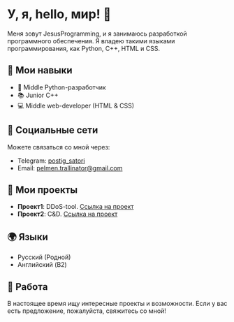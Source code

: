 
# У, я, hello, мир! 👋

Меня зовут JesusProgramming, и я занимаюсь разработкой программного обеспечения. Я владею такими языками программирования, как Python, C++, HTML и CSS.

## 🚀 Мои навыки

- 🐍 Middle Python-разработчик
- 📚 Junior C++
- 💻 Middle web-developer (HTML & CSS)

## 👥 Социальные сети

Можете связаться со мной через:

- Telegram: [postig_satori](https://t.me/postig_satori)
- Email: pelmen.trallinator@gmail.com

## 📜 Мои проекты

- **Проект1**: DDoS-tool. [Ссылка на проект](https://gitmemories.com/firstapostle/Blood)
- **Проект2**: C&D. [Ссылка на проект](https://github.com/JesusProgramming/jesusprogramming.github.io)

## 🌍 Языки

- Русский (Родной)
- Английский (B2)

## 💼 Работа

В настоящее время ищу интересные проекты и возможности. Если у вас есть предложение, пожалуйста, свяжитесь со мной!


